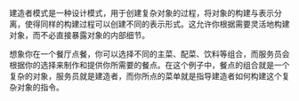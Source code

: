 建造者模式是一种设计模式，用于创建复杂对象的过程，将对象的构建与表示分离，使得同样的构建过程可以创建不同的表示形式。这允许你根据需要灵活地构建对象，而不必直接暴露对象的内部细节。

想象你在一个餐厅点餐，你可以选择不同的主菜、配菜、饮料等组合，而服务员会根据你的选择来制作和提供你所需要的餐点。在这个例子中，餐点的组合就是一个复杂的对象，服务员就是建造者，而你所点的菜单就是指导建造者如何构建这个复杂对象的指令。